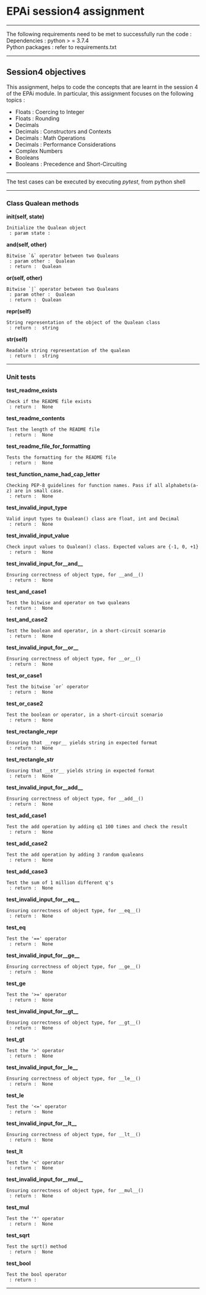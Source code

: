 # EPAi session4 assignment
---

The following requirements need to be met to successfully run the code : 
Dependencies  :   python > = 3.7.4 \
Python packages  :   refer to requirements.txt

---
## Session4 objectives
This assignment, helps to code the concepts that are learnt in the session 4 of the EPAi module. 
In particular, this assignment focuses on the following topics  : 
- Floats :  Coercing to Integer
- Floats :  Rounding
- Decimals
- Decimals :  Constructors and Contexts
- Decimals :  Math Operations
- Decimals :  Performance Considerations
- Complex Numbers
- Booleans
- Booleans :  Precedence and Short-Circuiting

---

The test cases can be executed by executing _pytest_, from python shell

---
### Class Qualean methods

**__init__(self, state)**

    Initialize the Qualean object
     : param state : 
        
**__and__(self, other)**

    Bitwise `&` operator between two Qualeans
     : param other :  Qualean
     : return :  Qualean
    
**__or__(self, other)**

    Bitwise `|` operator between two Qualeans
     : param other :  Qualean
     : return :  Qualean

**__repr__(self)**

    String representation of the object of the Qualean class
     : return :  string
    
**__str__(self)**

    Readable string representation of the qualean
     : return :  string    

---

### Unit tests

**test_readme_exists**
    
    Check if the README file exists
     : return :  None
    
**test_readme_contents**

    Test the length of the README file
     : return :  None
    
**test_readme_file_for_formatting**

    Tests the formatting for the README file
     : return :  None
    
**test_function_name_had_cap_letter**
    
    Checking PEP-8 guidelines for function names. Pass if all alphabets(a-z) are in small case.
     : return :  None

**test_invalid_input_type**

    Valid input types to Qualean() class are float, int and Decimal
     : return :  None

**test_invalid_input_value**

    Check input values to Qualean() class. Expected values are {-1, 0, +1}
     : return :  None

**test_invalid_input_for__and__**

    Ensuring correctness of object type, for __and__()
     : return :  None
    
**test_and_case1**

    Test the bitwise and operator on two qualeans
     : return :  None
    
**test_and_case2**

    Test the boolean and operator, in a short-circuit scenario
     : return :  None

**test_invalid_input_for__or__**
    
    Ensuring correctness of object type, for __or__()
     : return :  None
    
**test_or_case1**

    Test the bitwise `or` operator
     : return :  None
    
**test_or_case2**

    Test the boolean or operator, in a short-circuit scenario
     : return :  None

**test_rectangle_repr**
    
    Ensuring that __repr__ yields string in expected format
     : return :  None

**test_rectangle_str**
    
    Ensuring that __str__ yields string in expected format
     : return :  None
    
**test_invalid_input_for__add__**

    Ensuring correctness of object type, for __add__()
     : return :  None

**test_add_case1**

    Test the add operation by adding q1 100 times and check the result
     : return :  None

**test_add_case2**

    Test the add operation by adding 3 random qualeans
     : return :  None

**test_add_case3**

    Test the sum of 1 million different q's
     : return :  None

**test_invalid_input_for__eq__**

    Ensuring correctness of object type, for __eq__()
     : return :  None

**test_eq**

    Test the '==' operator
     : return :  None
    
**test_invalid_input_for__ge__**

    Ensuring correctness of object type, for __ge__()
     : return :  None

**test_ge**

    Test the '>=' operator
     : return :  None

**test_invalid_input_for__gt__**

    Ensuring correctness of object type, for __gt__()
     : return :  None
    

**test_gt**
    
    Test the '>' operator
     : return :  None

**test_invalid_input_for__le__**

    Ensuring correctness of object type, for __le__()
     : return :  None
    
**test_le**

    Test the '<=' operator
     : return :  None

**test_invalid_input_for__lt__**

    Ensuring correctness of object type, for __lt__()
     : return :  None
    
**test_lt**

    Test the '<' operator
     : return :  None

**test_invalid_input_for__mul__**
    
    Ensuring correctness of object type, for __mul__()
     : return :  None
    

**test_mul**
    
    Test the '*' operator
     : return :  None
    
    
**test_sqrt**
    
    Test the sqrt() method
     : return :  None
    
**test_bool**
    
    Test the bool operator
     : return : 
    
---

#### 